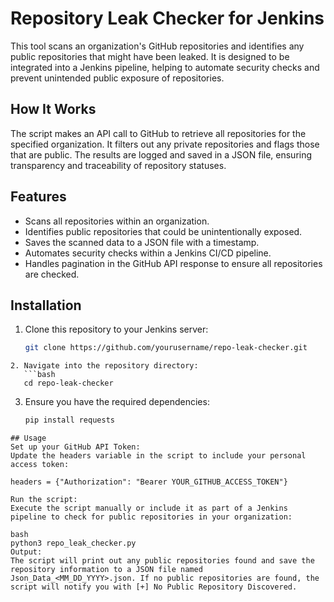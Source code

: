 # Repository Leak Checker for Jenkins

This tool scans an organization's GitHub repositories and identifies any public repositories that might have been leaked. It is designed to be integrated into a Jenkins pipeline, helping to automate security checks and prevent unintended public exposure of repositories.

## How It Works

The script makes an API call to GitHub to retrieve all repositories for the specified organization. It filters out any private repositories and flags those that are public. The results are logged and saved in a JSON file, ensuring transparency and traceability of repository statuses.

## Features

- Scans all repositories within an organization.
- Identifies public repositories that could be unintentionally exposed.
- Saves the scanned data to a JSON file with a timestamp.
- Automates security checks within a Jenkins CI/CD pipeline.
- Handles pagination in the GitHub API response to ensure all repositories are checked.

## Installation

1. Clone this repository to your Jenkins server:
   ```bash
   git clone https://github.com/yourusername/repo-leak-checker.git
```
2. Navigate into the repository directory:
   ```bash
   cd repo-leak-checker
```
3. Ensure you have the required dependencies:
   ```bash
   pip install requests
  ```
## Usage
Set up your GitHub API Token:
Update the headers variable in the script to include your personal access token:

headers = {"Authorization": "Bearer YOUR_GITHUB_ACCESS_TOKEN"}

Run the script:
Execute the script manually or include it as part of a Jenkins pipeline to check for public repositories in your organization:

bash
python3 repo_leak_checker.py
Output:
The script will print out any public repositories found and save the repository information to a JSON file named Json_Data_<MM_DD_YYYY>.json. If no public repositories are found, the script will notify you with [+] No Public Repository Discovered.


